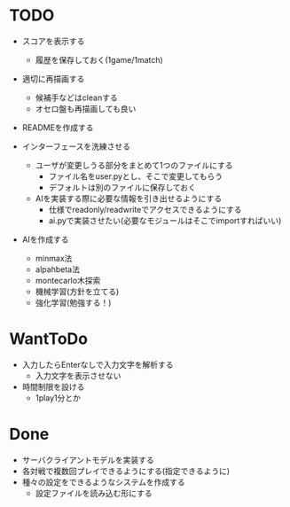 # TODO
- スコアを表示する
    - 履歴を保存しておく(1game/1match)
- 適切に再描画する
    - 候補手などはcleanする
    - オセロ盤も再描画しても良い
- READMEを作成する
- インターフェースを洗練させる
    - ユーザが変更しうる部分をまとめて1つのファイルにする
        - ファイル名をuser.pyとし、そこで変更してもらう
        - デフォルトは別のファイルに保存しておく
    - AIを実装する際に必要な情報を引き出せるようにする
        - 仕様でreadonly/readwriteでアクセスできるようにする
        - ai.pyで実装させたい(必要なモジュールはそこでimportすればいい)
    

- AIを作成する
    - minmax法
    - alpahbeta法
    - montecarlo木探索
    - 機械学習(方針を立てる)
    - 強化学習(勉強する！)

# WantToDo
- 入力したらEnterなしで入力文字を解析する
    - 入力文字を表示させない
- 時間制限を設ける
    - 1play1分とか


# Done 
- サーバクライアントモデルを実装する
- 各対戦で複数回プレイできるようにする(指定できるように)
- 種々の設定をできるようなシステムを作成する
    - 設定ファイルを読み込む形にする